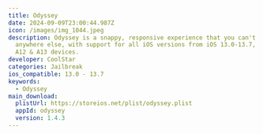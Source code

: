 ```yaml
---
title: Odyssey
date: 2024-09-09T23:00:44.987Z
icon: /images/img_1044.jpeg
description: Odyssey is a snappy, responsive experience that you can't find
  anywhere else, with support for all iOS versions from iOS 13.0-13.7, including
  A12 & A13 devices.
developer: CoolStar
categories: Jailbreak
ios_compatible: 13.0 - 13.7
keywords:
  - Odyssey
main_download:
  plistUrl: https://storeios.net/plist/odyssey.plist
  appId: odyssey
  version: 1.4.3
---
```

